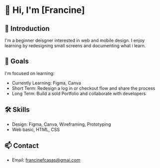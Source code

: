 # 👋 Hi, I'm [Francine]

## 🌱 Introduction
I'm a beginner deisgner interested in web and mobile design. I enjoy learning by redesigning small screens and documenting what i learn.

## 🎯 Goals
I'm focused on learning:
- Currently Learning: Figma, Canva
- Short Term: Redesign a log in or checkout flow and share the process
- Long Term: Build a sold Portfolio and collaborate with developers

## 🛠️ Skills
- Design: Figma, Canva, Wireframing, Prototyping
- Web basic, HTML, CSS

## 📫 Contact
- Email: francinefcasas@gmai.com


